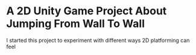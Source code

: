 # A 2D Unity Game Project About Jumping From Wall To Wall

I started this project to experiment with different ways 2D platforming can feel